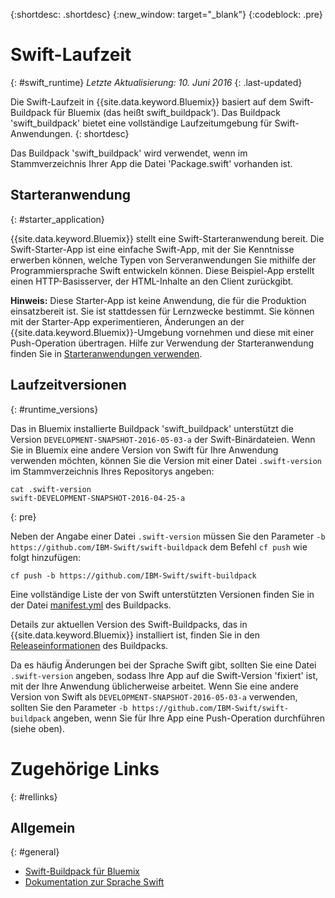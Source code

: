 {:shortdesc: .shortdesc}
{:new_window: target="_blank"}
{:codeblock: .pre}


# Swift-Laufzeit
{: #swift_runtime}
*Letzte Aktualisierung: 10. Juni 2016*
{: .last-updated}

Die Swift-Laufzeit in {{site.data.keyword.Bluemix}} basiert auf dem Swift-Buildpack für Bluemix (das heißt swift_buildpack').
Das Buildpack 'swift_buildpack' bietet eine vollständige Laufzeitumgebung für Swift-Anwendungen.
{: shortdesc}

Das Buildpack 'swift_buildpack' wird verwendet, wenn im Stammverzeichnis Ihrer App die Datei 'Package.swift' vorhanden ist.

## Starteranwendung
{: #starter_application}

{{site.data.keyword.Bluemix}} stellt eine Swift-Starteranwendung bereit. Die Swift-Starter-App ist eine einfache Swift-App, mit der Sie Kenntnisse erwerben können, welche Typen von Serveranwendungen Sie mithilfe der Programmiersprache Swift entwickeln können. Diese Beispiel-App erstellt einen HTTP-Basisserver, der HTML-Inhalte an den Client zurückgibt.

**Hinweis:** Diese Starter-App ist keine Anwendung, die für die Produktion einsatzbereit ist.  Sie ist stattdessen für Lernzwecke bestimmt.  Sie können mit der Starter-App experimentieren, Änderungen an der {{site.data.keyword.Bluemix}}-Umgebung vornehmen und diese mit einer Push-Operation übertragen. Hilfe zur Verwendung der Starteranwendung finden Sie in [Starteranwendungen verwenden](../../cfapps/starter_app_usage.html).

## Laufzeitversionen
{: #runtime_versions}

Das in Bluemix installierte Buildpack 'swift_buildpack' unterstützt die Version `DEVELOPMENT-SNAPSHOT-2016-05-03-a` der Swift-Binärdateien. Wenn Sie in Bluemix eine andere Version von Swift für Ihre Anwendung verwenden möchten, können Sie die Version mit einer Datei `.swift-version` im Stammverzeichnis Ihres Repositorys angeben:

```
cat .swift-version
swift-DEVELOPMENT-SNAPSHOT-2016-04-25-a
```
{: pre}

Neben der Angabe einer Datei `.swift-version` müssen Sie den Parameter `-b https://github.com/IBM-Swift/swift-buildpack` dem Befehl `cf push` wie folgt hinzufügen:

```
cf push -b https://github.com/IBM-Swift/swift-buildpack
```

Eine vollständige Liste der von Swift unterstützten Versionen finden Sie in der Datei [manifest.yml](https://github.com/IBM-Swift/swift-buildpack/blob/bluemix-buildpack/manifest.yml) des Buildpacks.

Details zur aktuellen Version des Swift-Buildpacks, das in {{site.data.keyword.Bluemix}} installiert ist, finden Sie in den [Releaseinformationen](https://github.com/IBM-Swift/swift-buildpack/releases/tag/1.1.1) des Buildpacks.

Da es häufig Änderungen bei der Sprache Swift gibt, sollten Sie eine Datei `.swift-version` angeben, sodass Ihre App auf die Swift-Version 'fixiert' ist, mit der Ihre Anwendung üblicherweise arbeitet. Wenn Sie eine andere Version von Swift als `DEVELOPMENT-SNAPSHOT-2016-05-03-a` verwenden, sollten Sie den Parameter `-b https://github.com/IBM-Swift/swift-buildpack` angeben, wenn Sie für Ihre App eine Push-Operation durchführen (siehe oben).

# Zugehörige Links
{: #rellinks}
## Allgemein
{: #general}
* [Swift-Buildpack für Bluemix](https://github.com/IBM-Swift/swift-buildpack)
* [Dokumentation zur Sprache Swift](https://swift.org/)
